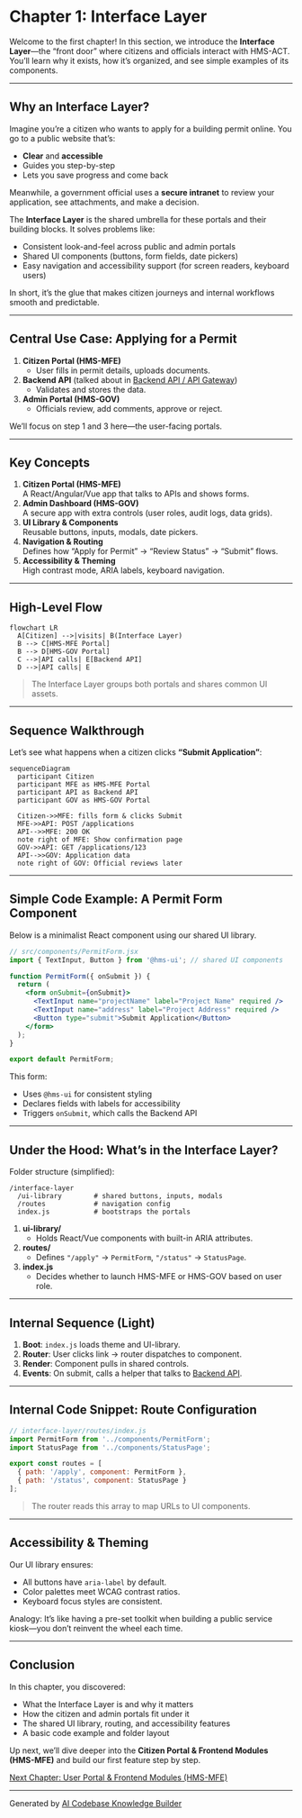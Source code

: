 # Chapter 1: Interface Layer

Welcome to the first chapter! In this section, we introduce the **Interface Layer**—the “front door” where citizens and officials interact with HMS-ACT. You’ll learn why it exists, how it’s organized, and see simple examples of its components.

---

## Why an Interface Layer?

Imagine you’re a citizen who wants to apply for a building permit online. You go to a public website that’s:

- **Clear** and **accessible**  
- Guides you step-by-step  
- Lets you save progress and come back  

Meanwhile, a government official uses a **secure intranet** to review your application, see attachments, and make a decision.

The **Interface Layer** is the shared umbrella for these portals and their building blocks. It solves problems like:

- Consistent look-and-feel across public and admin portals  
- Shared UI components (buttons, form fields, date pickers)  
- Easy navigation and accessibility support (for screen readers, keyboard users)  

In short, it’s the glue that makes citizen journeys and internal workflows smooth and predictable.

---

## Central Use Case: Applying for a Permit

1. **Citizen Portal (HMS-MFE)**  
   - User fills in permit details, uploads documents.  
2. **Backend API** (talked about in [Backend API / API Gateway](04_backend_api___api_gateway_.md))  
   - Validates and stores the data.  
3. **Admin Portal (HMS-GOV)**  
   - Officials review, add comments, approve or reject.

We’ll focus on step 1 and 3 here—the user-facing portals.

---

## Key Concepts

1. **Citizen Portal (HMS-MFE)**  
   A React/Angular/Vue app that talks to APIs and shows forms.  
2. **Admin Dashboard (HMS-GOV)**  
   A secure app with extra controls (user roles, audit logs, data grids).  
3. **UI Library & Components**  
   Reusable buttons, inputs, modals, date pickers.  
4. **Navigation & Routing**  
   Defines how “Apply for Permit” → “Review Status” → “Submit” flows.  
5. **Accessibility & Theming**  
   High contrast mode, ARIA labels, keyboard navigation.

---

## High-Level Flow

```mermaid
flowchart LR
  A[Citizen] -->|visits| B(Interface Layer)
  B --> C[HMS-MFE Portal]
  B --> D[HMS-GOV Portal]
  C -->|API calls| E[Backend API]
  D -->|API calls| E
```

> The Interface Layer groups both portals and shares common UI assets.

---

## Sequence Walkthrough

Let’s see what happens when a citizen clicks **“Submit Application”**:

```mermaid
sequenceDiagram
  participant Citizen
  participant MFE as HMS-MFE Portal
  participant API as Backend API
  participant GOV as HMS-GOV Portal

  Citizen->>MFE: fills form & clicks Submit
  MFE->>API: POST /applications
  API-->>MFE: 200 OK
  note right of MFE: Show confirmation page
  GOV->>API: GET /applications/123
  API-->>GOV: Application data
  note right of GOV: Official reviews later
```

---

## Simple Code Example: A Permit Form Component

Below is a minimalist React component using our shared UI library.

```jsx
// src/components/PermitForm.jsx
import { TextInput, Button } from '@hms-ui'; // shared UI components

function PermitForm({ onSubmit }) {
  return (
    <form onSubmit={onSubmit}>
      <TextInput name="projectName" label="Project Name" required />
      <TextInput name="address" label="Project Address" required />
      <Button type="submit">Submit Application</Button>
    </form>
  );
}

export default PermitForm;
```

This form:

- Uses `@hms-ui` for consistent styling  
- Declares fields with labels for accessibility  
- Triggers `onSubmit`, which calls the Backend API  

---

## Under the Hood: What’s in the Interface Layer?

Folder structure (simplified):

```
/interface-layer
  /ui-library        # shared buttons, inputs, modals
  /routes            # navigation config
  index.js           # bootstraps the portals
```

1. **ui-library/**  
   - Holds React/Vue components with built-in ARIA attributes.  
2. **routes/**  
   - Defines `"/apply"` → `PermitForm`, `"/status"` → `StatusPage`.  
3. **index.js**  
   - Decides whether to launch HMS-MFE or HMS-GOV based on user role.

---

## Internal Sequence (Light)

1. **Boot**: `index.js` loads theme and UI-library.  
2. **Router**: User clicks link → router dispatches to component.  
3. **Render**: Component pulls in shared controls.  
4. **Events**: On submit, calls a helper that talks to [Backend API](04_backend_api___api_gateway_.md).

---

## Internal Code Snippet: Route Configuration

```js
// interface-layer/routes/index.js
import PermitForm from '../components/PermitForm';
import StatusPage from '../components/StatusPage';

export const routes = [
  { path: '/apply', component: PermitForm },
  { path: '/status', component: StatusPage }
];
```

> The router reads this array to map URLs to UI components.

---

## Accessibility & Theming

Our UI library ensures:

- All buttons have `aria-label` by default.  
- Color palettes meet WCAG contrast ratios.  
- Keyboard focus styles are consistent.

Analogy: It’s like having a pre-set toolkit when building a public service kiosk—you don’t reinvent the wheel each time.

---

## Conclusion

In this chapter, you discovered:

- What the Interface Layer is and why it matters  
- How the citizen and admin portals fit under it  
- The shared UI library, routing, and accessibility features  
- A basic code example and folder layout  

Up next, we’ll dive deeper into the **Citizen Portal & Frontend Modules (HMS-MFE)** and build our first feature step by step.

[Next Chapter: User Portal & Frontend Modules (HMS-MFE)](02_user_portal___frontend_modules__hms_mfe__.md)

---

Generated by [AI Codebase Knowledge Builder](https://github.com/The-Pocket/Tutorial-Codebase-Knowledge)
